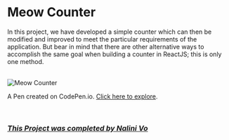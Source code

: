 # Meow Counter

In this project, we have developed a simple counter which can then be modified and improved to meet the particular requirements of the application. But bear in mind that there are other alternative ways to accomplish the same goal when building a counter in ReactJS; this is only one method.

<br>

<img src="https://assets.codepen.io/10602517/App_Counter.PNG" alt="Meow Counter" title="Meow Counter">

<br>

A Pen created on CodePen.io. [Click here to explore](https://codepen.io/Nalini1998/live/XWyvBPZ/a8970c3f37de544a52f8a64d0452f758).

<br>
  
### ***[This Project was completed by Nalini Vo](https://github.com/Nalini1998)***
